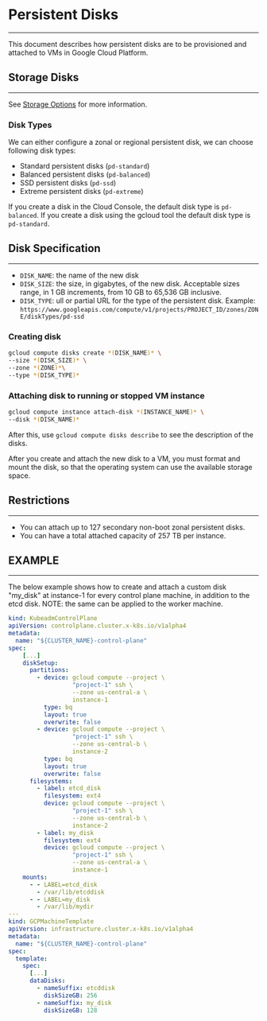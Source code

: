 # Persistent Disks
---

This document describes how persistent disks are to be provisioned and attached to VMs in Google Cloud Platform.

## Storage Disks
---

See [Storage Options](https://cloud.google.com/compute/docs/disks) for more information.

### Disk Types

We can either configure a zonal or regional persistent disk, we can choose following disk types: 
- Standard persistent disks (`pd-standard`)
- Balanced persistent disks (`pd-balanced`)
- SSD persistent disks (`pd-ssd`)
- Extreme persistent disks (`pd-extreme`)

If you create a disk in the Cloud Console, the default disk type is `pd-balanced`. If you create a disk using the gcloud tool the default disk type is `pd-standard`.

## Disk Specification
---

- `DISK_NAME`: the name of the new disk
- `DISK_SIZE`: the size, in gigabytes, of the new disk. Acceptable sizes range, in 1 GB increments, from 10 GB to 65,536 GB inclusive.
- `DISK_TYPE`: ull or partial URL for the type of the persistent disk. Example: `https://www.googleapis.com/compute/v1/projects/PROJECT_ID/zones/ZONE/diskTypes/pd-ssd`

### Creating disk

```sh
gcloud compute disks create *(DISK_NAME)* \
--size *(DISK_SIZE)* \
--zone *(ZONE)*\
--type *(DISK_TYPE)*
```

### Attaching disk to running or stopped VM instance

```sh
gcloud compute instance attach-disk *(INSTANCE_NAME)* \
--disk *(DISK_NAME)*
```

After this, use `gcloud compute disks describe` to see the description of the disks.

After you create and attach the new disk to a VM, you must format and mount the disk, so that the operating system can use the available storage space.

## Restrictions
---
- You can attach up to 127 secondary non-boot zonal persistent disks.
- You can have a total attached capacity of 257 TB per instance.

## EXAMPLE
---
The below example shows how to create and attach a custom disk "my_disk" at instance-1 for every control plane machine, in addition to the etcd disk. NOTE: the same can be applied to the worker machine.

```yaml
kind: KubeadmControlPlane
apiVersion: controlplane.cluster.x-k8s.io/v1alpha4
metadata:
  name: "${CLUSTER_NAME}-control-plane"
spec:
    [...]
    diskSetup:
      partitions:
        - device: gcloud compute --project \
                  "project-1" ssh \
                  --zone us-central-a \
                  instance-1
          type: bq
          layout: true
          overwrite: false
        - device: gcloud compute --project \
                  "project-1" ssh \
                  --zone us-central-b \
                  instance-2
          type: bq
          layout: true 
          overwrite: false
      filesystems:
        - label: etcd_disk
          filesystem: ext4
          device: gcloud compute --project \
                  "project-1" ssh \
                  --zone us-central-b \
                  instance-2
        - label: my_disk
          filesystem: ext4
          device: gcloud compute --project \
                  "project-1" ssh \
                  --zone us-central-a \
                  instance-1
    mounts:
      - - LABEL=etcd_disk
        - /var/lib/etcddisk
      - - LABEL=my_disk
        - /var/lib/mydir
---
kind: GCPMachineTemplate
apiVersion: infrastructure.cluster.x-k8s.io/v1alpha4
metadata:
  name: "${CLUSTER_NAME}-control-plane"
spec:
  template:
    spec:
      [...]
      dataDisks:
        - nameSuffix: etcddisk
          diskSizeGB: 256
        - nameSuffix: my_disk
          diskSizeGB: 128
```
